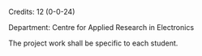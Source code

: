 Credits: 12 (0-0-24)

Department: Centre for Applied Research in Electronics

The project work shall be specific to each student.